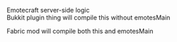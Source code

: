 Emotecraft server-side logic  
Bukkit plugin thing will compile this without emotesMain  

Fabric mod will compile both this and emotesMain